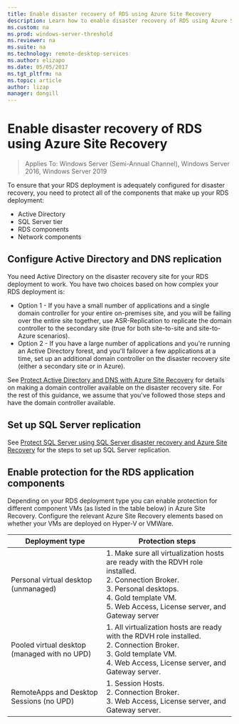 ```yaml
---
title: Enable disaster recovery of RDS using Azure Site Recovery
description: Learn how to enable disaster recovery of RDS using Azure Site Recovery.
ms.custom: na
ms.prod: windows-server-threshold
ms.reviewer: na
ms.suite: na
ms.technology: remote-desktop-services
ms.author: elizapo
ms.date: 05/05/2017
ms.tgt_pltfrm: na
ms.topic: article
author: lizap
manager: dongill
---
```

# Enable disaster recovery of RDS using Azure Site Recovery

>Applies To: Windows Server (Semi-Annual Channel), Windows Server 2016, Windows Server 2019

To ensure that your RDS deployment is adequately configured for disaster recovery, you need to protect all of the components that make up your RDS deployment:

- Active Directory
- SQL Server tier
- RDS components
- Network components
 
## Configure Active Directory and DNS replication

You need Active Directory on the disaster recovery site for your RDS deployment to work. You have two choices based on how complex your RDS deployment is:

- Option 1 - If you have a small number of applications and a single domain controller for your entire on-premises site, and you will be failing over the entire site together, use ASR-Replication to replicate the domain controller to the secondary site (true for both site-to-site and site-to-Azure scenarios).
- Option 2 - If you have a large number of applications and you're running an Active Directory forest, and you'll failover a few applications at a time, set up an additional domain controller on the disaster recovery site (either a secondary site or in Azure).

See [Protect Active Directory and DNS with Azure Site Recovery](/azure/site-recovery/site-recovery-active-directory) for details on making a domain controller available on the disaster recovery site. For the rest of this guidance, we assume that you've followed those steps and have the domain controller available.

## Set up SQL Server replication

See [Protect SQL Server using SQL Server disaster recovery and Azure Site Recovery](/azure/site-recovery/site-recovery-sql) for the steps to set up SQL Server replication.

## Enable protection for the RDS application components

Depending on your RDS deployment type you can enable protection for different component VMs (as listed in the table below) in Azure Site Recovery. Configure the relevant Azure Site Recovery elements based on whether your VMs are deployed on Hyper-V or VMWare.

| Deployment type                              | Protection steps                                                                                                                                                                                      |
|----------------------------------------------|-------------------------------------------------------------------------------------------------------------------------------------------------------------------------------------------------------|
| Personal virtual desktop (unmanaged)         |  1. Make sure all virtualization hosts are ready with the RDVH role installed.    </br>2. Connection Broker.  </br>3. Personal desktops. </br>4. Gold template VM. </br>5. Web Access, License server, and Gateway server |
| Pooled virtual desktop (managed with no UPD) |  1. All virtualization hosts are ready with the RDVH role installed.  </br>2. Connection Broker.  </br>3. Gold template VM. </br>4. Web Access, License server, and Gateway server.                                  |
| RemoteApps and Desktop Sessions (no UPD)     |  1. Session Hosts.  </br>2. Connection Broker. </br>3. Web Access, License server, and Gateway server.                                                                                                          |                                                                                                                                      |

